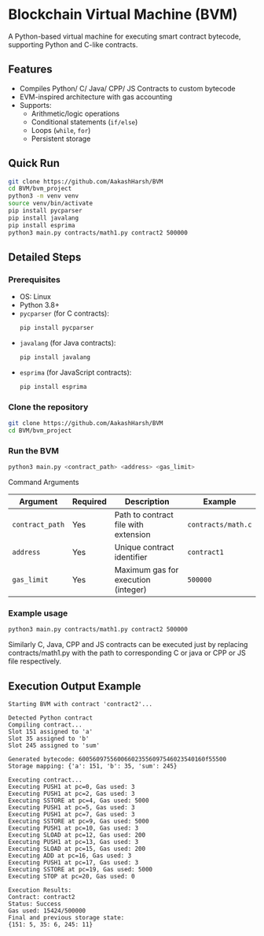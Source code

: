 # Blockchain Virtual Machine (BVM)

A Python-based virtual machine for executing smart contract bytecode, supporting Python and C-like contracts.

## Features
- Compiles Python/ C/ Java/ CPP/ JS Contracts to custom bytecode
- EVM-inspired architecture with gas accounting
- Supports:
  - Arithmetic/logic operations
  - Conditional statements (`if/else`)
  - Loops (`while`, `for`)
  - Persistent storage

## Quick Run
```bash
git clone https://github.com/AakashHarsh/BVM
cd BVM/bvm_project
python3 -m venv venv
source venv/bin/activate
pip install pycparser
pip install javalang
pip install esprima
python3 main.py contracts/math1.py contract2 500000
```

## Detailed Steps
### Prerequisites
- OS: Linux
- Python 3.8+
- `pycparser` (for C contracts):  
  ```bash
  pip install pycparser
- `javalang` (for Java contracts):  
  ```bash
  pip install javalang
- `esprima` (for JavaScript contracts):  
  ```bash
  pip install esprima

### Clone the repository
```bash
git clone https://github.com/AakashHarsh/BVM
cd BVM/bvm_project
```

### Run the BVM
```bash
python3 main.py <contract_path> <address> <gas_limit>
```
Command Arguments

| Argument        | Required | Description                          | Example           |
|----------------|----------|--------------------------------------|-------------------|
| `contract_path` | Yes      | Path to contract file with extension | `contracts/math.c` |
| `address`       | Yes      | Unique contract identifier           | `contract1`        |
| `gas_limit`     | Yes      | Maximum gas for execution (integer)  | `500000`           |

### Example usage
```bash
python3 main.py contracts/math1.py contract2 500000
```
Similarly C, Java, CPP and JS contracts can be executed just by replacing contracts/math1.py with the path to corresponding C or java or CPP or JS file respectively.

## Execution Output Example

```text
Starting BVM with contract 'contract2'...

Detected Python contract
Compiling contract...
Slot 151 assigned to 'a'
Slot 35 assigned to 'b'
Slot 245 assigned to 'sum'

Generated bytecode: 600560975560066023556097546023540160f55500
Storage mapping: {'a': 151, 'b': 35, 'sum': 245}

Executing contract...
Executing PUSH1 at pc=0, Gas used: 3
Executing PUSH1 at pc=2, Gas used: 3
Executing SSTORE at pc=4, Gas used: 5000
Executing PUSH1 at pc=5, Gas used: 3
Executing PUSH1 at pc=7, Gas used: 3
Executing SSTORE at pc=9, Gas used: 5000
Executing PUSH1 at pc=10, Gas used: 3
Executing SLOAD at pc=12, Gas used: 200
Executing PUSH1 at pc=13, Gas used: 3
Executing SLOAD at pc=15, Gas used: 200
Executing ADD at pc=16, Gas used: 3
Executing PUSH1 at pc=17, Gas used: 3
Executing SSTORE at pc=19, Gas used: 5000
Executing STOP at pc=20, Gas used: 0

Execution Results:
Contract: contract2
Status: Success
Gas used: 15424/500000
Final and previous storage state: 
{151: 5, 35: 6, 245: 11}
